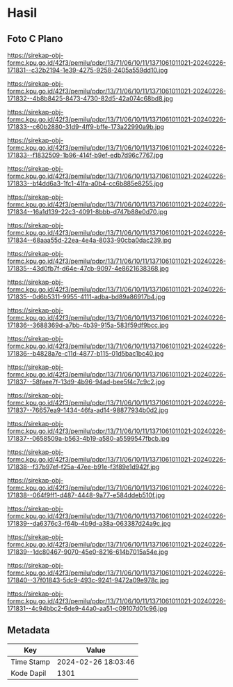 # Hasil

## Foto C Plano

https://sirekap-obj-formc.kpu.go.id/42f3/pemilu/pdpr/13/71/06/10/11/1371061011021-20240226-171831--c32b2194-1e39-4275-9258-2405a559dd10.jpg

https://sirekap-obj-formc.kpu.go.id/42f3/pemilu/pdpr/13/71/06/10/11/1371061011021-20240226-171832--4b8b8425-8473-4730-82d5-42a074c68bd8.jpg

https://sirekap-obj-formc.kpu.go.id/42f3/pemilu/pdpr/13/71/06/10/11/1371061011021-20240226-171833--c60b2880-31d9-4ff9-bffe-173a22990a9b.jpg

https://sirekap-obj-formc.kpu.go.id/42f3/pemilu/pdpr/13/71/06/10/11/1371061011021-20240226-171833--f1832509-1b96-414f-b9ef-edb7d96c7767.jpg

https://sirekap-obj-formc.kpu.go.id/42f3/pemilu/pdpr/13/71/06/10/11/1371061011021-20240226-171833--bf4dd6a3-1fc1-41fa-a0b4-cc6b885e8255.jpg

https://sirekap-obj-formc.kpu.go.id/42f3/pemilu/pdpr/13/71/06/10/11/1371061011021-20240226-171834--16a1d139-22c3-4091-8bbb-d747b88e0d70.jpg

https://sirekap-obj-formc.kpu.go.id/42f3/pemilu/pdpr/13/71/06/10/11/1371061011021-20240226-171834--68aaa55d-22ea-4e4a-8033-90cba0dac239.jpg

https://sirekap-obj-formc.kpu.go.id/42f3/pemilu/pdpr/13/71/06/10/11/1371061011021-20240226-171835--43d0fb7f-d64e-47cb-9097-4e8621638368.jpg

https://sirekap-obj-formc.kpu.go.id/42f3/pemilu/pdpr/13/71/06/10/11/1371061011021-20240226-171835--0d6b5311-9955-4111-adba-bd89a86917b4.jpg

https://sirekap-obj-formc.kpu.go.id/42f3/pemilu/pdpr/13/71/06/10/11/1371061011021-20240226-171836--3688369d-a7bb-4b39-915a-583f59df9bcc.jpg

https://sirekap-obj-formc.kpu.go.id/42f3/pemilu/pdpr/13/71/06/10/11/1371061011021-20240226-171836--b4828a7e-c11d-4877-b115-01d5bac1bc40.jpg

https://sirekap-obj-formc.kpu.go.id/42f3/pemilu/pdpr/13/71/06/10/11/1371061011021-20240226-171837--58faee7f-13d9-4b96-94ad-bee5f4c7c9c2.jpg

https://sirekap-obj-formc.kpu.go.id/42f3/pemilu/pdpr/13/71/06/10/11/1371061011021-20240226-171837--76657ea9-1434-46fa-ad14-98877934b0d2.jpg

https://sirekap-obj-formc.kpu.go.id/42f3/pemilu/pdpr/13/71/06/10/11/1371061011021-20240226-171837--0658509a-b563-4b19-a580-a5599547fbcb.jpg

https://sirekap-obj-formc.kpu.go.id/42f3/pemilu/pdpr/13/71/06/10/11/1371061011021-20240226-171838--f37b97ef-f25a-47ee-b91e-f3f89e1d942f.jpg

https://sirekap-obj-formc.kpu.go.id/42f3/pemilu/pdpr/13/71/06/10/11/1371061011021-20240226-171838--064f9ff1-d487-4448-9a77-e584ddeb510f.jpg

https://sirekap-obj-formc.kpu.go.id/42f3/pemilu/pdpr/13/71/06/10/11/1371061011021-20240226-171839--da6376c3-f64b-4b9d-a38a-063387d24a9c.jpg

https://sirekap-obj-formc.kpu.go.id/42f3/pemilu/pdpr/13/71/06/10/11/1371061011021-20240226-171839--1dc80467-9070-45e0-8216-614b7015a54e.jpg

https://sirekap-obj-formc.kpu.go.id/42f3/pemilu/pdpr/13/71/06/10/11/1371061011021-20240226-171840--37f01843-5dc9-493c-9241-9472a09e978c.jpg

https://sirekap-obj-formc.kpu.go.id/42f3/pemilu/pdpr/13/71/06/10/11/1371061011021-20240226-171831--4c94bbc2-6de9-44a0-aa51-c09107d01c96.jpg


## Metadata

| Key        | Value               |
| ---------- | ------------------- |
| Time Stamp | 2024-02-26 18:03:46 |
| Kode Dapil | 1301                |



